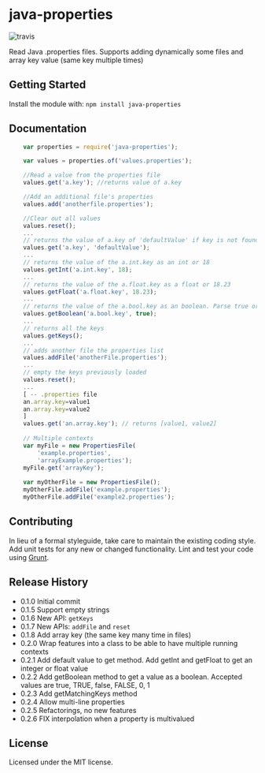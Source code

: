 # java-properties

![travis](https://travis-ci.org/mattdsteele/java-properties.svg)

Read Java .properties files. Supports adding dynamically some files and array key value (same key multiple times)

## Getting Started
Install the module with: `npm install java-properties`

## Documentation
```javascript
    var properties = require('java-properties');

    var values = properties.of('values.properties');

    //Read a value from the properties file
    values.get('a.key'); //returns value of a.key

    //Add an additional file's properties
    values.add('anotherfile.properties');

    //Clear out all values
    values.reset();
    ...
    // returns the value of a.key of 'defaultValue' if key is not found
    values.get('a.key', 'defaultValue');
    ...
    // returns the value of the a.int.key as an int or 18
    values.getInt('a.int.key', 18);
    ...
    // returns the value of the a.float.key as a float or 18.23
    values.getFloat('a.float.key', 18.23);
    ...
    // returns the value of the a.bool.key as an boolean. Parse true or false with any case or 0 or 1
    values.getBoolean('a.bool.key', true);
    ...
    // returns all the keys
    values.getKeys();
    ...
    // adds another file the properties list
    values.addFile('anotherFile.properties');
    ...
    // empty the keys previously loaded
    values.reset();
    ...
    [ -- .properties file
    an.array.key=value1
    an.array.key=value2
    ]
    values.get('an.array.key'); // returns [value1, value2]
    
    // Multiple contexts
    var myFile = new PropertiesFile(
        'example.properties',
        'arrayExample.properties');
    myFile.get('arrayKey');
    
    var myOtherFile = new PropertiesFile();
    myOtherFile.addFile('example.properties');
    myOtherFile.addFile('example2.properties');
```
## Contributing
In lieu of a formal styleguide, take care to maintain the existing coding style. Add unit tests for any new or changed functionality. Lint and test your code using [Grunt](http://gruntjs.com/).

## Release History

* 0.1.0 Initial commit
* 0.1.5 Support empty strings
* 0.1.6 New API: `getKeys`
* 0.1.7 New APIs: `addFile` and `reset`
* 0.1.8 Add array key (the same key many time in files)
* 0.2.0 Wrap features into a class to be able to have multiple running contexts
* 0.2.1 Add default value to get method. Add getInt and getFloat to get an integer or float value
* 0.2.2 Add getBoolean method to get a value as a boolean. Accepted values are true, TRUE, false, FALSE, 0, 1
* 0.2.3 Add getMatchingKeys method
* 0.2.4 Allow multi-line properties
* 0.2.5 Refactorings, no new features
* 0.2.6 FIX interpolation when a property is multivalued

## License
Licensed under the MIT license.
